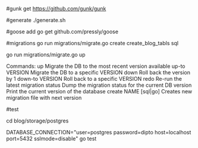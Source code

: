 #gunk get
https://github.com/gunk/gunk

#generate
./generate.sh

#goose add
go get github.com/pressly/goose


#migrations
go run migrations/migrate.go create create_blog_tabls sql

go run migrations/migrate.go up

Commands:
    up                   Migrate the DB to the most recent version available
    up-to VERSION        Migrate the DB to a specific VERSION
    down                 Roll back the version by 1
    down-to VERSION      Roll back to a specific VERSION
    redo                 Re-run the latest migration
    status               Dump the migration status for the current DB
    version              Print the current version of the database
    create NAME [sql|go] Creates new migration file with next version


#test

cd blog/storage/postgres

DATABASE_CONNECTION="user=postgres password=dipto host=localhost port=5432 sslmode=disable" go test 